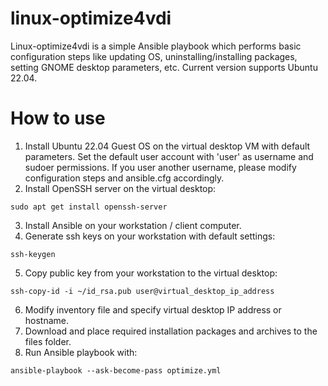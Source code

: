 # linux-optimize4vdi
Linux-optimize4vdi is a simple Ansible playbook which performs basic configuration steps like updating OS, uninstalling/installing packages, setting GNOME desktop parameters, etc. Current version supports Ubuntu 22.04.

How to use
==========
1. Install Ubuntu 22.04 Guest OS on the virtual desktop VM with default parameters. Set the default user account with 'user' as username and sudoer permissions. If you user another username, please modify configuration steps and ansible.cfg accordingly.
2. Install OpenSSH server on the virtual desktop:
```
sudo apt get install openssh-server
```
3. Install Ansible on your workstation / client computer.
4. Generate ssh keys on your workstation with default settings:
```
ssh-keygen
```
5. Copy public key from your workstation to the virtual desktop:
```
ssh-copy-id -i ~/id_rsa.pub user@virtual_desktop_ip_address
```
6. Modify inventory file and specify virtual desktop IP address or hostname.
7. Download and place required installation packages and archives to the files folder.
8. Run Ansible playbook with:
```
ansible-playbook --ask-become-pass optimize.yml
```
